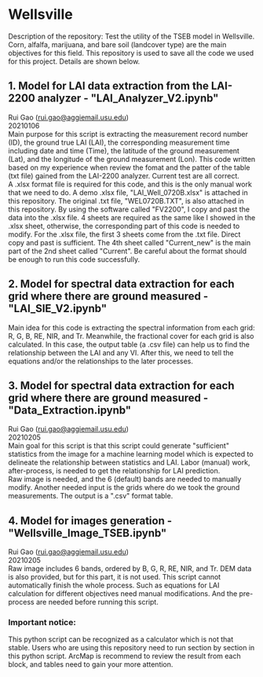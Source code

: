# Wellsville
Description of the repository:
Test the utility of the TSEB model in Wellsville. Corn, alfalfa, marijuana, and bare soil (landcover type) are the main objectives for this field. This repository is used to save all the code we used for this project. Details are shown below.


## 1. Model for LAI data extraction from the LAI-2200 analyzer - "LAI_Analyzer_V2.ipynb"
Rui Gao (rui.gao@aggiemail.usu.edu)<br>
20210106<br>
Main purpose for this script is extracting the measurement record number (ID), the ground true LAI (LAI), the corresponding measurement time including date and time (Time), the latitude of the ground measurement (Lat), and the longitude of the ground measurement (Lon). This code written based on my experience when review the fomat and the patter of the table (txt file) gained from the LAI-2200 analyzer. Current test are all correct.<br>
A .xlsx format file is required for this code, and this is the only manual work that we need to do. A demo .xlsx file, "LAI_Well_0720B.xlsx" is attached in this repository. The original .txt file, "WEL0720B.TXT", is also attached in this repository. By using the software called "FV2200", I copy and past the data into the .xlsx file. 4 sheets are required as the same like I showed in the .xlsx sheet, otherwise, the corresponding part of this code is needed to modify. For the .xlsx file, the first 3 sheets come from the .txt file. Direct copy and past is sufficient. The 4th sheet called "Current_new" is the main part of the 2nd sheet called "Current". Be careful about the format should be enough to run this code successfully.


## 2. Model for spectral data extraction for each grid where there are ground measured - "LAI_SIE_V2.ipynb"
Main idea for this code is extracting the spectral information from each grid: R, G, B, RE, NIR, and Tr. Meanwhile, the fractional cover for each grid is also calculated. In this case, the output table (a .csv file) can help us to find the relationship between the LAI and any VI. After this, we need to tell the equations and/or the relationships to the later processes.


## 3. Model for spectral data extraction for each grid where there are ground measured - "Data_Extraction.ipynb"
Rui Gao (rui.gao@aggiemail.usu.edu)<br>
20210205<br>
Main goal for this script is that this script could generate "sufficient" statistics from the image for a machine learning model which is expected to delineate the relationship between statistics and LAI. Labor (manual) work, after-process, is needed to get the relationship for LAI prediction.<br> 
Raw image is needed, and the 6 (default) bands are needed to manually modify. Another needed input is the grids where do we took the ground measurements. The output is a ".csv" format table. 


## 4. Model for images generation - "Wellsville_Image_TSEB.ipynb"
Rui Gao (rui.gao@aggiemail.usu.edu)<br>
20210205<br>
Raw image includes 6 bands, ordered by B, G, R, RE, NIR, and Tr. DEM data is also provided, but for this part, it is not used.
This script cannot automatically finish the whole process. Such as equations for LAI calculation for different objectives need manual modifications. And the pre-process are needed before running this script.
### Important notice:
This python script can be recognized as a calculator which is not that stable. Users who are using this repository need to run section by section in this python script. ArcMap is recommend to review the result from each block, and tables need to gain your more attention.





    
 

